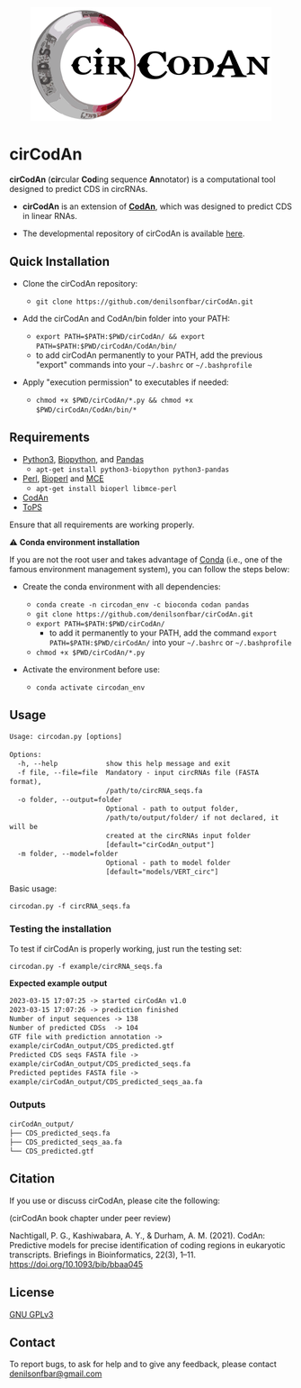 <div align="center">
<center>

 ![cirCodAn_logo](/circodan_logo.png)

</center>
</div>

cirCodAn
=======
**cirCodAn** (**cir**cular **Cod**ing sequence **An**notator) is a computational tool designed to predict CDS in circRNAs.

 - **cirCodAn** is an extension of [**CodAn**](https://github.com/pedronachtigall/CodAn), which was designed to predict CDS in linear RNAs.

 - The developmental repository of cirCodAn is available [here](https://github.com/denilsonfbar/cirCodAn-dev-v1).


## Quick Installation

- Clone the cirCodAn repository:
   - ```git clone https://github.com/denilsonfbar/cirCodAn.git```

- Add the cirCodAn and CodAn/bin folder into your PATH:
    - ```export PATH=$PATH:$PWD/cirCodAn/ && export PATH=$PATH:$PWD/cirCodAn/CodAn/bin/```
    - to add cirCodAn permanently to your PATH, add the previous "export" commands into your ```~/.bashrc``` or ```~/.bashprofile```

- Apply "execution permission" to executables if needed:
    - ```chmod +x $PWD/cirCodAn/*.py && chmod +x $PWD/cirCodAn/CodAn/bin/*```

## Requirements

- [Python3](https://www.python.org/), [Biopython](https://biopython.org/wiki/Download), and [Pandas](https://pypi.org/project/pandas/)
    - ```apt-get install python3-biopython python3-pandas```
- [Perl](https://www.perl.org/), [Bioperl](https://bioperl.org/) and [MCE](https://metacpan.org/release/MCE)
    - ```apt-get install bioperl libmce-perl```
- [CodAn](https://github.com/pedronachtigall/CodAn)
- [ToPS](https://tops.sourceforge.net/)

Ensure that all requirements are working properly.

:warning: **Conda environment installation**

If you are not the root user and takes advantage of [Conda](https://docs.conda.io/projects/conda/en/latest/user-guide/concepts/environments.html) (i.e., one of the famous environment management system), you can follow the steps below:


- Create the conda environment with all dependencies:
   - ```conda create -n circodan_env -c bioconda codan pandas```
   - ```git clone https://github.com/denilsonfbar/cirCodAn.git```
   - ```export PATH=$PATH:$PWD/cirCodAn/```
       - to add it permanently to your PATH, add the command ```export PATH=$PATH:$PWD/cirCodAn/``` into your ```~/.bashrc``` or ```~/.bashprofile```
   - ```chmod +x $PWD/cirCodAn/*.py```

- Activate the environment before use:
   - ```conda activate circodan_env```

## Usage
```
Usage: circodan.py [options]

Options:
  -h, --help            show this help message and exit
  -f file, --file=file  Mandatory - input circRNAs file (FASTA format),
                        /path/to/circRNA_seqs.fa
  -o folder, --output=folder
                        Optional - path to output folder,
                        /path/to/output/folder/ if not declared, it will be
                        created at the circRNAs input folder
                        [default="cirCodAn_output"]
  -m folder, --model=folder
                        Optional - path to model folder
                        [default="models/VERT_circ"]
```

Basic usage:
```
circodan.py -f circRNA_seqs.fa
```

### Testing the installation

To test if cirCodAn is properly working, just run the testing set:
```
circodan.py -f example/circRNA_seqs.fa
```

**Expected example output**
```
2023-03-15 17:07:25 -> started cirCodAn v1.0
2023-03-15 17:07:26 -> prediction finished
Number of input sequences -> 138
Number of predicted CDSs  -> 104
GTF file with prediction annotation -> example/cirCodAn_output/CDS_predicted.gtf
Predicted CDS seqs FASTA file -> example/cirCodAn_output/CDS_predicted_seqs.fa
Predicted peptides FASTA file -> example/cirCodAn_output/CDS_predicted_seqs_aa.fa
```

### Outputs
```
cirCodAn_output/
├── CDS_predicted_seqs.fa
├── CDS_predicted_seqs_aa.fa
└── CDS_predicted.gtf
```

## Citation

If you use or discuss cirCodAn, please cite the following:

(cirCodAn book chapter under peer review)

Nachtigall, P. G., Kashiwabara, A. Y., & Durham, A. M. (2021). CodAn: Predictive models for precise identification of coding regions in eukaryotic transcripts. Briefings in Bioinformatics, 22(3), 1–11. https://doi.org/10.1093/bib/bbaa045

## License

[GNU GPLv3](https://www.gnu.org/licenses/gpl-3.0.html)


## Contact

To report bugs, to ask for help and to give any feedback, please contact denilsonfbar@gmail.com
